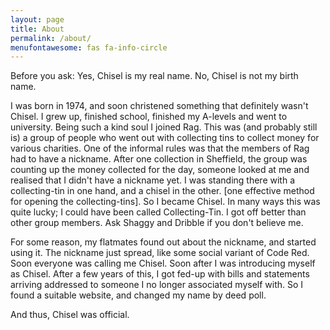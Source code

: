 ```yaml
---
layout: page
title: About
permalink: /about/
menufontawesome: fas fa-info-circle
---
```


Before you ask: Yes, Chisel is my real name. No, Chisel is not my birth name.

I was born in 1974, and soon christened something that definitely wasn't
Chisel. I grew up, finished school, finished my A-levels and went to
university. Being such a kind soul I joined Rag. This was (and probably still
is) a group of people who went out with collecting tins to collect money for
various charities. One of the informal rules was that the members of Rag had to
have a nickname. After one collection in Sheffield, the group was counting up
the money collected for the day, someone looked at me and realised that I
didn't have a nickname yet. I was standing there with a collecting-tin in one
hand, and a chisel in the other. [one effective method for opening the
collecting-tins]. So I became Chisel. In many ways this was quite lucky; I
could have been called Collecting-Tin. I got off better than other group
members. Ask Shaggy and Dribble if you don't believe me.

For some reason, my flatmates found out about the nickname, and started using
it. The nickname just spread, like some social variant of Code Red. Soon
everyone was calling me Chisel. Soon after I was introducing myself as Chisel.
After a few years of this, I got fed-up with bills and statements arriving
addressed to someone I no longer associated myself with. So I found a suitable
website, and changed my name by deed poll.

And thus, Chisel was official.
